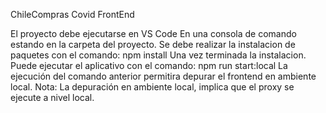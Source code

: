 ChileCompras Covid FrontEnd

El proyecto debe ejecutarse en VS Code
En una consola de comando estando en la carpeta del proyecto. Se debe realizar la instalacion de paquetes con el comando: npm install
Una vez terminada la instalacion. Puede ejecutar el aplicativo con el comando: npm run start:local
La ejecución del comando anterior permitira depurar el frontend en ambiente local.
Nota: La depuración en ambiente local, implica que el proxy se ejecute a nivel local.